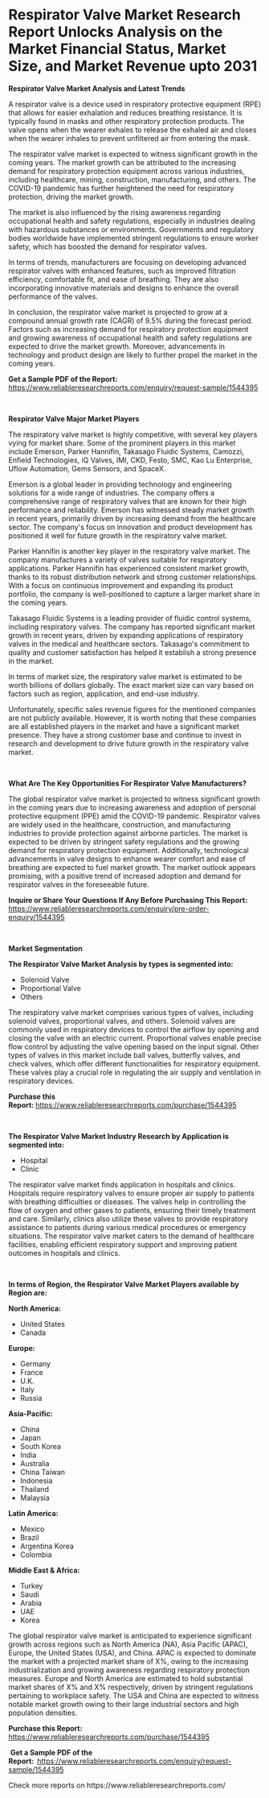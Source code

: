 <p><h1>Respirator Valve Market Research Report Unlocks Analysis on the Market Financial Status, Market Size, and Market Revenue upto 2031</h1></p><p><strong>Respirator Valve Market Analysis and Latest Trends</strong></p>
<p><p>A respirator valve is a device used in respiratory protective equipment (RPE) that allows for easier exhalation and reduces breathing resistance. It is typically found in masks and other respiratory protection products. The valve opens when the wearer exhales to release the exhaled air and closes when the wearer inhales to prevent unfiltered air from entering the mask.</p><p>The respirator valve market is expected to witness significant growth in the coming years. The market growth can be attributed to the increasing demand for respiratory protection equipment across various industries, including healthcare, mining, construction, manufacturing, and others. The COVID-19 pandemic has further heightened the need for respiratory protection, driving the market growth.</p><p>The market is also influenced by the rising awareness regarding occupational health and safety regulations, especially in industries dealing with hazardous substances or environments. Governments and regulatory bodies worldwide have implemented stringent regulations to ensure worker safety, which has boosted the demand for respirator valves.</p><p>In terms of trends, manufacturers are focusing on developing advanced respirator valves with enhanced features, such as improved filtration efficiency, comfortable fit, and ease of breathing. They are also incorporating innovative materials and designs to enhance the overall performance of the valves.</p><p>In conclusion, the respirator valve market is projected to grow at a compound annual growth rate (CAGR) of 9.5% during the forecast period. Factors such as increasing demand for respiratory protection equipment and growing awareness of occupational health and safety regulations are expected to drive the market growth. Moreover, advancements in technology and product design are likely to further propel the market in the coming years.</p></p>
<p><strong>Get a Sample PDF of the Report:&nbsp;</strong> <a href="https://www.reliableresearchreports.com/enquiry/request-sample/1544395">https://www.reliableresearchreports.com/enquiry/request-sample/1544395</a></p>
<p>&nbsp;</p>
<p><strong>Respirator Valve Major Market Players</strong></p>
<p><p>The respiratory valve market is highly competitive, with several key players vying for market share. Some of the prominent players in this market include Emerson, Parker Hannifin, Takasago Fluidic Systems, Camozzi, Enfield Technologies, iQ Valves, IMI, CKD, Festo, SMC, Kao Lu Enterprise, Uflow Automation, Gems Sensors, and SpaceX.</p><p>Emerson is a global leader in providing technology and engineering solutions for a wide range of industries. The company offers a comprehensive range of respiratory valves that are known for their high performance and reliability. Emerson has witnessed steady market growth in recent years, primarily driven by increasing demand from the healthcare sector. The company's focus on innovation and product development has positioned it well for future growth in the respiratory valve market.</p><p>Parker Hannifin is another key player in the respiratory valve market. The company manufactures a variety of valves suitable for respiratory applications. Parker Hannifin has experienced consistent market growth, thanks to its robust distribution network and strong customer relationships. With a focus on continuous improvement and expanding its product portfolio, the company is well-positioned to capture a larger market share in the coming years.</p><p>Takasago Fluidic Systems is a leading provider of fluidic control systems, including respiratory valves. The company has reported significant market growth in recent years, driven by expanding applications of respiratory valves in the medical and healthcare sectors. Takasago's commitment to quality and customer satisfaction has helped it establish a strong presence in the market.</p><p>In terms of market size, the respiratory valve market is estimated to be worth billions of dollars globally. The exact market size can vary based on factors such as region, application, and end-use industry.</p><p>Unfortunately, specific sales revenue figures for the mentioned companies are not publicly available. However, it is worth noting that these companies are all established players in the market and have a significant market presence. They have a strong customer base and continue to invest in research and development to drive future growth in the respiratory valve market.</p></p>
<p>&nbsp;</p>
<p><strong>What Are The Key Opportunities For Respirator Valve Manufacturers?</strong></p>
<p><p>The global respirator valve market is projected to witness significant growth in the coming years due to increasing awareness and adoption of personal protective equipment (PPE) amid the COVID-19 pandemic. Respirator valves are widely used in the healthcare, construction, and manufacturing industries to provide protection against airborne particles. The market is expected to be driven by stringent safety regulations and the growing demand for respiratory protection equipment. Additionally, technological advancements in valve designs to enhance wearer comfort and ease of breathing are expected to fuel market growth. The market outlook appears promising, with a positive trend of increased adoption and demand for respirator valves in the foreseeable future.</p></p>
<p><strong>Inquire or Share Your Questions If Any Before Purchasing This Report:</strong> <a href="https://www.reliableresearchreports.com/enquiry/pre-order-enquiry/1544395">https://www.reliableresearchreports.com/enquiry/pre-order-enquiry/1544395</a></p>
<p>&nbsp;</p>
<p><strong>Market Segmentation</strong></p>
<p><strong>The Respirator Valve Market Analysis by types is segmented into:</strong></p>
<p><ul><li>Solenoid Valve</li><li>Proportional Valve</li><li>Others</li></ul></p>
<p><p>The respiratory valve market comprises various types of valves, including solenoid valves, proportional valves, and others. Solenoid valves are commonly used in respiratory devices to control the airflow by opening and closing the valve with an electric current. Proportional valves enable precise flow control by adjusting the valve opening based on the input signal. Other types of valves in this market include ball valves, butterfly valves, and check valves, which offer different functionalities for respiratory equipment. These valves play a crucial role in regulating the air supply and ventilation in respiratory devices.</p></p>
<p><strong>Purchase this Report:&nbsp;</strong><a href="https://www.reliableresearchreports.com/purchase/1544395">https://www.reliableresearchreports.com/purchase/1544395</a></p>
<p>&nbsp;</p>
<p><strong>The Respirator Valve Market Industry Research by Application is segmented into:</strong></p>
<p><ul><li>Hospital</li><li>Clinic</li></ul></p>
<p><p>The respirator valve market finds application in hospitals and clinics. Hospitals require respiratory valves to ensure proper air supply to patients with breathing difficulties or diseases. The valves help in controlling the flow of oxygen and other gases to patients, ensuring their timely treatment and care. Similarly, clinics also utilize these valves to provide respiratory assistance to patients during various medical procedures or emergency situations. The respirator valve market caters to the demand of healthcare facilities, enabling efficient respiratory support and improving patient outcomes in hospitals and clinics.</p></p>
<p>&nbsp;</p>
<p><strong>In terms of Region, the Respirator Valve Market Players available by Region are:</strong></p>
<p>
    <p> <strong> North America: </strong>
        <ul>
            <li>United States</li>
            <li>Canada</li>
        </ul>
        </p> 
    <p> <strong> Europe: </strong>
        <ul>
            <li>Germany</li>
            <li>France</li>
            <li>U.K.</li>
            <li>Italy</li>
            <li>Russia</li>
        </ul>
        </p> 
    <p> <strong> Asia-Pacific: </strong>
        <ul>
            <li>China</li>
            <li>Japan</li>
            <li>South Korea</li>
            <li>India</li>
            <li>Australia</li>
            <li>China Taiwan</li>
            <li>Indonesia</li>
            <li>Thailand</li>
            <li>Malaysia</li>
        </ul>
        </p> 
    <p> <strong> Latin America: </strong>
        <ul>
            <li>Mexico</li>
            <li>Brazil</li>
            <li>Argentina Korea</li>
            <li>Colombia</li>
        </ul>
        </p> 
    <p> <strong> Middle East & Africa: </strong>
        <ul>
            <li>Turkey</li>
            <li>Saudi</li>
            <li>Arabia</li>
            <li>UAE</li>
            <li>Korea</li>
        </ul>
    </p>
    </p>
<p><p>The global respirator valve market is anticipated to experience significant growth across regions such as North America (NA), Asia Pacific (APAC), Europe, the United States (USA), and China. APAC is expected to dominate the market with a projected market share of X%, owing to the increasing industrialization and growing awareness regarding respiratory protection measures. Europe and North America are estimated to hold substantial market shares of X% and X% respectively, driven by stringent regulations pertaining to workplace safety. The USA and China are expected to witness notable market growth owing to their large industrial sectors and high population densities.</p></p>
<p><strong>Purchase this Report: </strong><a href="https://www.reliableresearchreports.com/purchase/1544395">https://www.reliableresearchreports.com/purchase/1544395</a></p>
<p>&nbsp;<strong>Get a Sample PDF of the Report:&nbsp;&nbsp;</strong><a href="https://www.reliableresearchreports.com/enquiry/request-sample/1544395">https://www.reliableresearchreports.com/enquiry/request-sample/1544395</a></p>
<p><strong></strong></p>
<p>Check more reports on https://www.reliableresearchreports.com/</p>